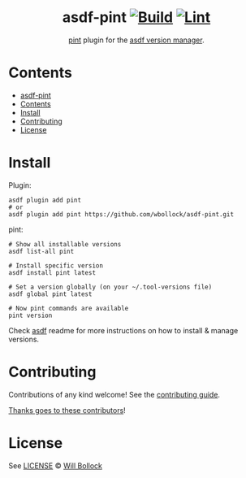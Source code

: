 <div align="center">

# asdf-pint [![Build](https://github.com/wbollock/asdf-pint/actions/workflows/build.yml/badge.svg)](https://github.com/wbollock/asdf-pint/actions/workflows/build.yml) [![Lint](https://github.com/wbollock/asdf-pint/actions/workflows/lint.yml/badge.svg)](https://github.com/wbollock/asdf-pint/actions/workflows/lint.yml)

[pint](https://cloudflare.github.io/pint/) plugin for the [asdf version manager](https://asdf-vm.com).

</div>

# Contents

- [asdf-pint  ](#asdf-pint--)
- [Contents](#contents)
- [Install](#install)
- [Contributing](#contributing)
- [License](#license)

# Install

Plugin:

```shell
asdf plugin add pint
# or
asdf plugin add pint https://github.com/wbollock/asdf-pint.git
```

pint:

```shell
# Show all installable versions
asdf list-all pint

# Install specific version
asdf install pint latest

# Set a version globally (on your ~/.tool-versions file)
asdf global pint latest

# Now pint commands are available
pint version
```

Check [asdf](https://github.com/asdf-vm/asdf) readme for more instructions on how to
install & manage versions.

# Contributing

Contributions of any kind welcome! See the [contributing guide](contributing.md).

[Thanks goes to these contributors](https://github.com/wbollock/asdf-pint/graphs/contributors)!

# License

See [LICENSE](LICENSE) © [Will Bollock](https://github.com/wbollock/)
